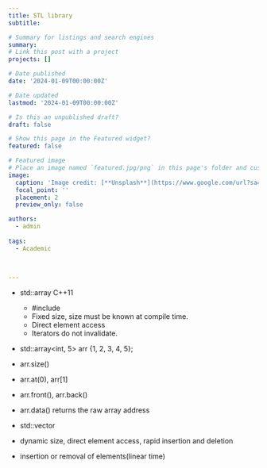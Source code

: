 ```yaml
---
title: STL library
subtitle:  

# Summary for listings and search engines
summary:  
# Link this post with a project
projects: []

# Date published
date: '2024-01-09T00:00:00Z'

# Date updated
lastmod: '2024-01-09T00:00:00Z'

# Is this an unpublished draft?
draft: false

# Show this page in the Featured widget?
featured: false

# Featured image
# Place an image named `featured.jpg/png` in this page's folder and customize its options here.
image:
  caption: 'Image credit: [**Unsplash**](https://www.google.com/url?sa=i&url=https%3A%2F%2Fwww.infoworld.com%2Farticle%2F3353419%2Fwhats-new-in-c-plus-plus-20-modules-concepts-and-coroutines.html&psig=AOvVaw2prJcUqHmpVgKux1hWeqzl&ust=1705000798871000&source=images&cd=vfe&opi=89978449&ved=0CBMQjRxqFwoTCOjWvozF04MDFQAAAAAdAAAAABAI)'
  focal_point: ''
  placement: 2
  preview_only: false

authors:
  - admin
 
tags:
  - Academic
 

  
---
```

- std::array C++11
	- #include <array>
	- Fixed size, size must be known at compile time. 
	- Direct element access 
	- Iterators do not invalidate. 
-  std::array<int, 5> arr {1, 2, 3, 4, 5};
-  arr.size() 
-  arr.at(0), arr[1]
- arr.front(), arr.back() 
- arr.data() returns the raw array address 


- std::vector
- dynamic size, direct element access, rapid insertion and deletion
- insertion or removal of elements(linear time) 